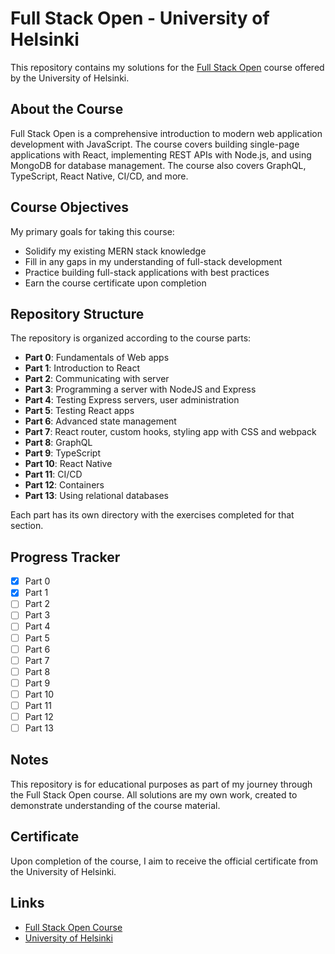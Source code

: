 # Full Stack Open - University of Helsinki

This repository contains my solutions for the [Full Stack Open](https://fullstackopen.com/en/) course offered by the University of Helsinki.

## About the Course

Full Stack Open is a comprehensive introduction to modern web application development with JavaScript. The course covers building single-page applications with React, implementing REST APIs with Node.js, and using MongoDB for database management. The course also covers GraphQL, TypeScript, React Native, CI/CD, and more.

## Course Objectives

My primary goals for taking this course:

- Solidify my existing MERN stack knowledge
- Fill in any gaps in my understanding of full-stack development
- Practice building full-stack applications with best practices
- Earn the course certificate upon completion

## Repository Structure

The repository is organized according to the course parts:

- **Part 0**: Fundamentals of Web apps
- **Part 1**: Introduction to React
- **Part 2**: Communicating with server
- **Part 3**: Programming a server with NodeJS and Express
- **Part 4**: Testing Express servers, user administration
- **Part 5**: Testing React apps
- **Part 6**: Advanced state management
- **Part 7**: React router, custom hooks, styling app with CSS and webpack
- **Part 8**: GraphQL
- **Part 9**: TypeScript
- **Part 10**: React Native
- **Part 11**: CI/CD
- **Part 12**: Containers
- **Part 13**: Using relational databases

Each part has its own directory with the exercises completed for that section.

## Progress Tracker

- [x] Part 0
- [x] Part 1
- [ ] Part 2
- [ ] Part 3
- [ ] Part 4
- [ ] Part 5
- [ ] Part 6
- [ ] Part 7
- [ ] Part 8
- [ ] Part 9
- [ ] Part 10
- [ ] Part 11
- [ ] Part 12
- [ ] Part 13

## Notes

This repository is for educational purposes as part of my journey through the Full Stack Open course. All solutions are my own work, created to demonstrate understanding of the course material.

## Certificate

Upon completion of the course, I aim to receive the official certificate from the University of Helsinki.

## Links

- [Full Stack Open Course](https://fullstackopen.com/en/)
- [University of Helsinki](https://www.helsinki.fi/en)
